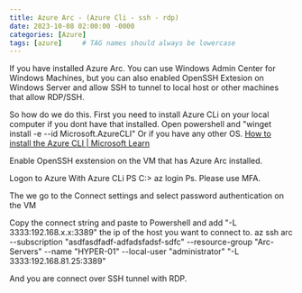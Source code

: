 ```yaml
---
title: Azure Arc - (Azure Cli - ssh - rdp)
date: 2023-10-08 02:00:00 -0000
categories: [Azure]
tags: [azure]     # TAG names should always be lowercase
---
```

If you have installed Azure Arc.
You can use Windows Admin Center for Windows Machines, but you can also enabled OpenSSH Extesion on Windows Server and allow SSH to tunnel to local host or other machines that allow RDP/SSH.

So how do we do this.
First you need to install Azure CLi on your local computer if you dont have that installed.
Open powershell and "winget install -e --id Microsoft.AzureCLI"
Or if you have any other OS.
[How to install the Azure CLI | Microsoft Learn](https://learn.microsoft.com/en-us/cli/azure/install-azure-cli)

Enable OpenSSH exstension on the VM that has Azure Arc installed.

Logon to Azure With Azure CLi
PS C:\> az login
Ps.
Please use MFA.

The we go to the Connect settings and select password authentication on the VM

Copy the connect string and paste to Powershell and add "-L 3333:192.168.x.x:3389" the ip of the host you want to connect to.
az ssh arc --subscription "asdfasdfadf-adfadsfadsf-sdfc" --resource-group "Arc-Servers" --name "HYPER-01" --local-user "administrator" "-L 3333:192.168.81.25:3389"


And you are connect over SSH tunnel with RDP.
